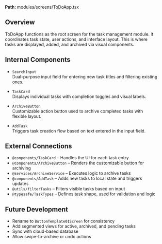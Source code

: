 **Path:** modules/screens/ToDoApp.tsx

## Overview
ToDoApp functions as the root screen for the task management module. It coordinates task state, user actions, and interface layout. This is where tasks are displayed, added, and archived via visual components.

## Internal Components
- `SearchInput`  
  Dual-purpose input field for entering new task titles and filtering existing ones.

- `TaskCard`  
  Displays individual tasks with completion toggles and visual labels.

- `ArchiveButton`  
  Customizable action button used to archive completed tasks with flexible layout.

- `AddTask`  
  Triggers task creation flow based on text entered in the input field.

## External Connections
- `@components/TaskCard` – Handles the UI for each task entry  
- `@components/ArchiveButton` – Renders the customizable button for archiving  
- `@services/ArchiveService` – Executes logic to archive tasks  
- `@components/AddTask` – Adds new tasks to local state and triggers updates  
- `@utils/filterTasks` – Filters visible tasks based on input  
- `@typesafe/TaskTypes` – Defines task shape, used for validation and logic

## Future Development
- Rename to `ButtonTemplate01Screen` for consistency  
- Add segmented views for active, archived, and pending tasks  
- Sync with cloud-based database  
- Allow swipe-to-archive or undo actions  